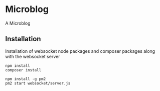 # Microblog

A Microblog

## Installation
Installation of websocket node packages and composer packages along with the websocket server

```
npm install
composer install

npm install -g pm2
pm2 start websocket/server.js
```